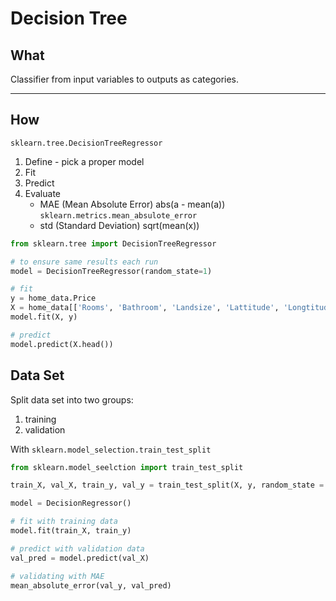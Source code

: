 # Decision Tree

## What
Classifier from input variables to outputs as categories.


---

## How
`sklearn.tree.DecisionTreeRegressor`  
1. Define - pick a proper model
1. Fit
1. Predict
1. Evaluate
    * MAE (Mean Absolute Error) abs(a - mean(a))
    `sklearn.metrics.mean_absulote_error`
    * std (Standard Deviation) sqrt(mean(x))

```python
from sklearn.tree import DecisionTreeRegressor

# to ensure same results each run
model = DecisionTreeRegressor(random_state=1)

# fit
y = home_data.Price
X = home_data[['Rooms', 'Bathroom', 'Landsize', 'Lattitude', 'Longtitude']]
model.fit(X, y)

# predict
model.predict(X.head())
```

## Data Set
Split data set into two groups:
1. training
1. validation

With `sklearn.model_selection.train_test_split`  
```python
from sklearn.model_seelction import train_test_split

train_X, val_X, train_y, val_y = train_test_split(X, y, random_state = 0)

model = DecisionRegressor()

# fit with training data
model.fit(train_X, train_y)

# predict with validation data
val_pred = model.predict(val_X)

# validating with MAE
mean_absolute_error(val_y, val_pred)

```

